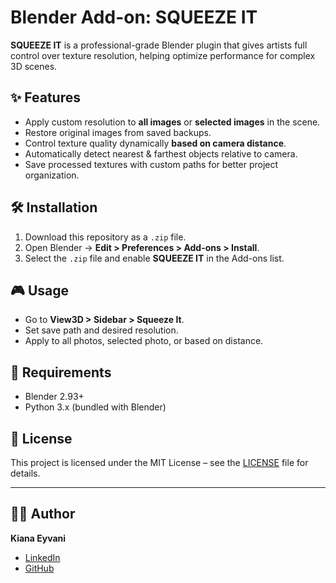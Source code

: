 # Blender Add-on: SQUEEZE IT

**SQUEEZE IT** is a professional-grade Blender plugin that gives artists full control over texture resolution, helping optimize performance for complex 3D scenes.

## ✨ Features
- Apply custom resolution to **all images** or **selected images** in the scene.
- Restore original images from saved backups.
- Control texture quality dynamically **based on camera distance**.
- Automatically detect nearest & farthest objects relative to camera.
- Save processed textures with custom paths for better project organization.

## 🛠️ Installation
1. Download this repository as a `.zip` file.  
2. Open Blender → **Edit > Preferences > Add-ons > Install**.  
3. Select the `.zip` file and enable **SQUEEZE IT** in the Add-ons list.

## 🎮 Usage
- Go to **View3D > Sidebar > Squeeze It**.  
- Set save path and desired resolution.  
- Apply to all photos, selected photo, or based on distance.  


## 🔧 Requirements
- Blender 2.93+
- Python 3.x (bundled with Blender)

## 📜 License
This project is licensed under the MIT License – see the [LICENSE](LICENSE) file for details.

---

## 👩‍💻 Author
**Kiana Eyvani**  
- [LinkedIn](https://linkedin.com/in/kiana-eyvani)  
- [GitHub](https://github.com/Kiana-eve)
